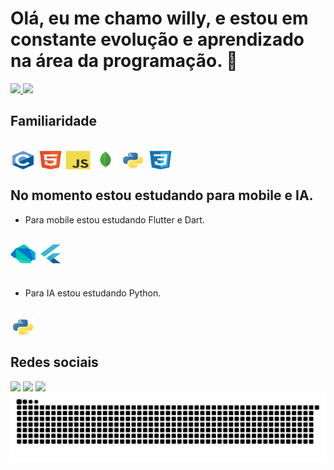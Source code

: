 # Olá, eu me chamo willy, e estou em constante evolução e aprendizado na área da programação. 👋

<div>
  <a href="https://github.com/Willygonzaga">
  <img height="180em" src="https://github-readme-stats-lake-nine.vercel.app/api?username=Willygonzaga&show_icons=true&theme=dark&include_all_commits=true&count_private=true&cache_seconds=1&rank_icon=github"/>
  <img height="180em" src="https://github-readme-stats-lake-nine.vercel.app/api/top-langs/?username=Willygonzaga&layout=compact&langs_count=16&theme=dark&count_private=true&cache_seconds=1"/>
  </a>
</div>

## Familiaridade
<div style="display: inline_block"><br>
  <img align="center" alt="willy-C" height="30" width="40" src="https://github.com/devicons/devicon/blob/master/icons/c/c-original.svg">
  <img align="center" alt="willy-HTML5" height="30" width="40" src="https://github.com/devicons/devicon/blob/master/icons/html5/html5-original.svg">
  <img align="center" alt="willy-JavaScript" height="30" width="40" src="https://github.com/devicons/devicon/blob/master/icons/javascript/javascript-original.svg">
  <img align="center" alt="willy-MongoDB" height="30" width="40" src="https://github.com/devicons/devicon/blob/master/icons/mongodb/mongodb-original.svg">
  <img align="center" alt="willy-Python" height="30" width="40" src="https://github.com/devicons/devicon/blob/master/icons/python/python-original.svg">
  <img align="center" alt="willy-CSS3" height="30" width="40" src="https://github.com/devicons/devicon/blob/master/icons/css3/css3-original.svg">
  <!-- <img align="center" alt="willy-Dart" height="30" width="40" src="https://github.com/devicons/devicon/blob/master/icons/dart/dart-original.svg">
  <img align="center" alt="willy-Flutter" height="30" width="40" src="https://github.com/devicons/devicon/blob/master/icons/flutter/flutter-original.svg"> -->
</div>

## No momento estou estudando para mobile e IA.
- Para mobile estou estudando Flutter e Dart.
<div style="display: inline_block"><br>
  <img align="center" alt="willy-Dart" height="30" width="40" src="https://github.com/devicons/devicon/blob/master/icons/dart/dart-original.svg">
  <img align="center" alt="willy-Flutter" height="30" width="40" src="https://github.com/devicons/devicon/blob/master/icons/flutter/flutter-original.svg">
</div>

#

- Para IA estou estudando Python.
<div style="display: inline_block"><br>
  <img align="center" alt="willy-Python" height="30" width="40" src="https://github.com/devicons/devicon/blob/master/icons/python/python-original.svg">
</div>

## Redes sociais
<div>
  <a href="mailto:willygb70@gmail.com" target="_blank"><img src="https://img.shields.io/badge/Gmail-D14836?style=for-the-badge&logo=gmail&logoColor=white" target="_blank"></a>
  <a href="https://www.instagram.com/willy.gonzaga?igsh=MXZhZHV6b3M5aGt1YQ==" target="_blank"><img src="https://img.shields.io/badge/Instagram-E4405F?style=for-the-badge&logo=instagram&logoColor=white"></a>
  <a href="https://www.linkedin.com/in/willy-gonzaga-881613251?utm_source=share&utm_campaign=share_via&utm_content=profile&utm_medium=android_app " target="_blank"><img src="https://img.shields.io/badge/LinkedIn-0077B5?style=for-the-badge&logo=linkedin&logoColor=white"></a>
  
  <!-- ![GitHub Commits](https://img.shields.io/github/commit-activity/m/Willygonzaga/Willygonzaga?style=for-the-badge&label=Meus%20Commits) -->
</div>

<picture>
  <source media="(prefers-color-scheme: dark)" srcset="https://raw.githubusercontent.com/Willygonzaga/Willygonzaga/output/github-contribution-grid-snake-dark.svg">
  <source media="(prefers-color-scheme: light)" srcset="https://raw.githubusercontent.com/Willygonzaga/Willygonzaga/output/github-contribution-grid-snake.svg">
  <img alt="github contribution grid snake animation" src="https://raw.githubusercontent.com/Willygonzaga/Willygonzaga/output/github-contribution-grid-snake.svg">
</picture>
